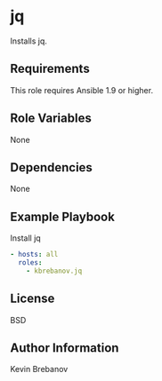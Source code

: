 jq
==

Installs jq.

Requirements
------------

This role requires Ansible 1.9 or higher.

Role Variables
--------------

None

Dependencies
------------

None

Example Playbook
----------------

Install jq
```yaml
- hosts: all
  roles:
    - kbrebanov.jq
```

License
-------

BSD

Author Information
------------------

Kevin Brebanov
